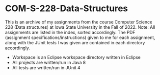 # COM-S-228-Data-Structures
This is an archive of my assignments from the course Computer Science 228 (Data structures) at Iowa State University in the Fall of 2022.
Note:
All assignments are listed in the index, sorted accordingly. The PDF (assignment specifications/instructions) given to me for each assignment, along with the JUnit tests I was given are contained in each directory accordingly.
- Workspace is an Eclipse workspace directory written in Eclipse
- All projects are written/run in Java 8
- All tests are written/run in JUnit 4
